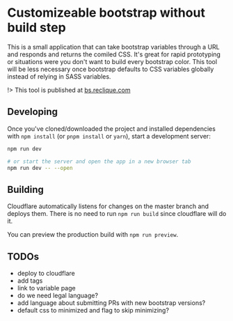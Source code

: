 # Customizeable bootstrap without build step

This is a small application that can take bootstrap variables through a URL and responds and returns the comiled CSS. It's great for rapid prototyping or situations were you don't want to build every bootstrap color. This tool will be less necessary once bootstrap defaults to CSS variables globally instead of relying in SASS variables.

!> This tool is published at [bs.reclique.com](https://bs.reclique.com)


## Developing

Once you've cloned/downloaded the project and installed dependencies with `npm install` (or `pnpm install` or `yarn`), start a development server:

```bash
npm run dev

# or start the server and open the app in a new browser tab
npm run dev -- --open
```

## Building

Cloudflare automatically listens for changes on the master branch and deploys them. There is no need to run `npm run build` since cloudflare will do it.

You can preview the production build with `npm run preview`.

## TODOs

* deploy to cloudflare
* add tags
* link to variable page
* do we need legal language?
* add language about submitting PRs with new bootstrap versions?
* default css to minimized and flag to skip minimizing?